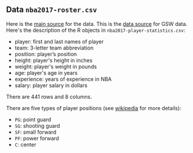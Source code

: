 ## Data `nba2017-roster.csv`

Here is the [main source](https://www.basketball-reference.com) for the data.
This is the [data source](https://www.basketball-reference.com/teams/GSW/2017.html) for GSW data. 
Here's the description of the R objects in `nba2017-player-statistics.csv`:

- player: first and last names of player
- team: 3-letter team abbreviation
- position: player’s position
- height: player's height in inches
- weight: player's weight in pounds
- age: player's age in years
- experience: years of experience in NBA
- salary: player salary in dollars

There are 441 rows and 8 columns.

There are five types of player positions (see [wikipedia](https://en.wikipedia.org/wiki/Basketball_positions) for more details):

+ `PG`: point guard
+ `SG`: shooting guard
+ `SF`: small forward
+ `PF`: power forward
+ `C`: center